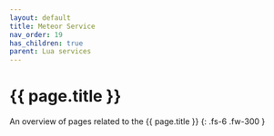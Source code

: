 ```yaml
---
layout: default
title: Meteor Service
nav_order: 19
has_children: true
parent: Lua services
---
```


# {{ page.title }}


An overview of pages related to the {{ page.title }}
{: .fs-6 .fw-300 }
